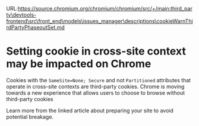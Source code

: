 URL:https://source.chromium.org/chromium/chromium/src/+/main:third_party\devtools-frontend\src\front_end\models\issues_manager\descriptions\cookieWarnThirdPartyPhaseoutSet.md
# Setting cookie in cross-site context may be impacted on Chrome

Cookies with the `SameSite=None; Secure` and not `Partitioned` attributes that operate in cross-site contexts are third-party cookies.
Chrome is moving towards a new experience that allows users to choose to browse without third-party cookies

Learn more from the linked article about preparing your site to avoid potential breakage.
